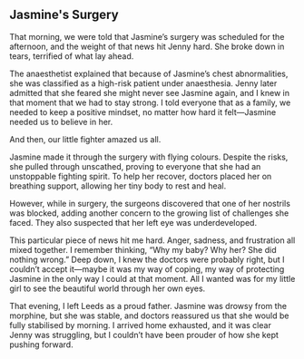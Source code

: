 ## Jasmine's Surgery

That morning, we were told that Jasmine’s surgery was scheduled for the afternoon, and the weight of that news hit Jenny hard. She broke down in tears, terrified of what lay ahead.

The anaesthetist explained that because of Jasmine’s chest abnormalities, she was classified as a high-risk patient under anaesthesia. Jenny later admitted that she feared she might never see Jasmine again, and I knew in that moment that we had to stay strong. I told everyone that as a family, we needed to keep a positive mindset, no matter how hard it felt—Jasmine needed us to believe in her.

And then, our little fighter amazed us all.

Jasmine made it through the surgery with flying colours. Despite the risks, she pulled through unscathed, proving to everyone that she had an unstoppable fighting spirit. To help her recover, doctors placed her on breathing support, allowing her tiny body to rest and heal.

However, while in surgery, the surgeons discovered that one of her nostrils was blocked, adding another concern to the growing list of challenges she faced. They also suspected that her left eye was underdeveloped.

This particular piece of news hit me hard. Anger, sadness, and frustration all mixed together. I remember thinking, “Why my baby? Why her? She did nothing wrong.” Deep down, I knew the doctors were probably right, but I couldn’t accept it—maybe it was my way of coping, my way of protecting Jasmine in the only way I could at that moment. All I wanted was for my little girl to see the beautiful world through her own eyes.

That evening, I left Leeds as a proud father. Jasmine was drowsy from the morphine, but she was stable, and doctors reassured us that she would be fully stabilised by morning. I arrived home exhausted, and it was clear Jenny was struggling, but I couldn’t have been prouder of how she kept pushing forward.
